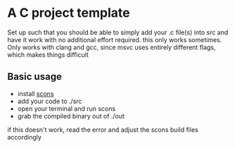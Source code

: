 # A C project template
Set up such that you should be able to simply
add your .c file(s) into src and have it work
with no additional effort required. this only
works sometimes. Only works with clang and gcc,
since msvc uses entirely different flags, which
makes things difficult

## Basic usage
 - install [scons](https://scons.org/pages/download.html)
 - add your code to ./src
 - open your terminal and run scons
 - grab the compiled binary out of ./out

if this doesn't work, read the error and adjust
the scons build files accordingly
